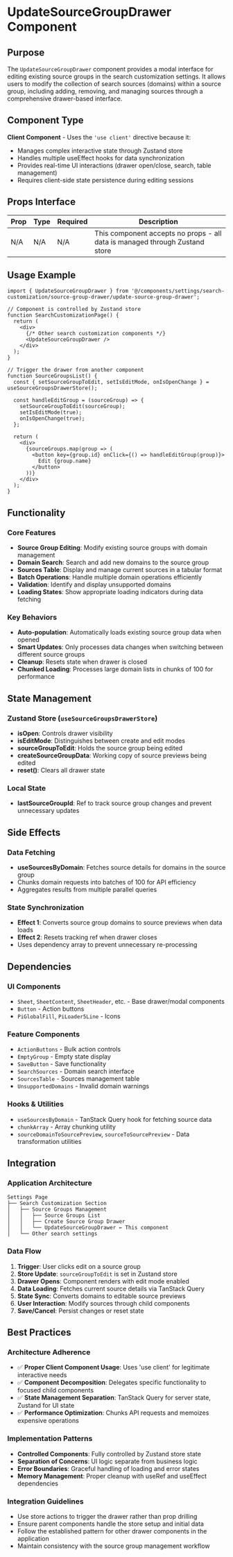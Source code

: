 # UpdateSourceGroupDrawer Component

## Purpose

The `UpdateSourceGroupDrawer` component provides a modal interface for editing existing source groups in the search customization settings. It allows users to modify the collection of search sources (domains) within a source group, including adding, removing, and managing sources through a comprehensive drawer-based interface.

## Component Type

**Client Component** - Uses the `'use client'` directive because it:
- Manages complex interactive state through Zustand store
- Handles multiple useEffect hooks for data synchronization
- Provides real-time UI interactions (drawer open/close, search, table management)
- Requires client-side state persistence during editing sessions

## Props Interface

| Prop | Type | Required | Description |
|------|------|----------|-------------|
| N/A | N/A | N/A | This component accepts no props - all data is managed through Zustand store |

## Usage Example

```tsx
import { UpdateSourceGroupDrawer } from '@/components/settings/search-customization/source-group-drawer/update-source-group-drawer';

// Component is controlled by Zustand store
function SearchCustomizationPage() {
  return (
    <div>
      {/* Other search customization components */}
      <UpdateSourceGroupDrawer />
    </div>
  );
}

// Trigger the drawer from another component
function SourceGroupsList() {
  const { setSourceGroupToEdit, setIsEditMode, onIsOpenChange } = useSourceGroupsDrawerStore();
  
  const handleEditGroup = (sourceGroup) => {
    setSourceGroupToEdit(sourceGroup);
    setIsEditMode(true);
    onIsOpenChange(true);
  };

  return (
    <div>
      {sourceGroups.map(group => (
        <button key={group.id} onClick={() => handleEditGroup(group)}>
          Edit {group.name}
        </button>
      ))}
    </div>
  );
}
```

## Functionality

### Core Features
- **Source Group Editing**: Modify existing source groups with domain management
- **Domain Search**: Search and add new domains to the source group
- **Sources Table**: Display and manage current sources in a tabular format
- **Batch Operations**: Handle multiple domain operations efficiently
- **Validation**: Identify and display unsupported domains
- **Loading States**: Show appropriate loading indicators during data fetching

### Key Behaviors
- **Auto-population**: Automatically loads existing source group data when opened
- **Smart Updates**: Only processes data changes when switching between different source groups
- **Cleanup**: Resets state when drawer is closed
- **Chunked Loading**: Processes large domain lists in chunks of 100 for performance

## State Management

### Zustand Store (`useSourceGroupsDrawerStore`)
- **isOpen**: Controls drawer visibility
- **isEditMode**: Distinguishes between create and edit modes
- **sourceGroupToEdit**: Holds the source group being edited
- **createSourceGroupData**: Working copy of source previews being edited
- **reset()**: Clears all drawer state

### Local State
- **lastSourceGroupId**: Ref to track source group changes and prevent unnecessary updates

## Side Effects

### Data Fetching
- **useSourcesByDomain**: Fetches source details for domains in the source group
- Chunks domain requests into batches of 100 for API efficiency
- Aggregates results from multiple parallel queries

### State Synchronization
- **Effect 1**: Converts source group domains to source previews when data loads
- **Effect 2**: Resets tracking ref when drawer closes
- Uses dependency array to prevent unnecessary re-processing

## Dependencies

### UI Components
- `Sheet`, `SheetContent`, `SheetHeader`, etc. - Base drawer/modal components
- `Button` - Action buttons
- `PiGlobalFill`, `PiLoader5Line` - Icons

### Feature Components
- `ActionButtons` - Bulk action controls
- `EmptyGroup` - Empty state display
- `SaveButton` - Save functionality
- `SearchSources` - Domain search interface
- `SourcesTable` - Sources management table
- `UnsupportedDomains` - Invalid domain warnings

### Hooks & Utilities
- `useSourcesByDomain` - TanStack Query hook for fetching source data
- `chunkArray` - Array chunking utility
- `sourceDomainToSourcePreview`, `sourceToSourcePreview` - Data transformation utilities

## Integration

### Application Architecture
```
Settings Page
├── Search Customization Section
│   ├── Source Groups Management
│   │   ├── Source Groups List
│   │   ├── Create Source Group Drawer
│   │   └── UpdateSourceGroupDrawer ← This component
│   └── Other search settings
```

### Data Flow
1. **Trigger**: User clicks edit on a source group
2. **Store Update**: `sourceGroupToEdit` is set in Zustand store
3. **Drawer Opens**: Component renders with edit mode enabled
4. **Data Loading**: Fetches current source details via TanStack Query
5. **State Sync**: Converts domains to editable source previews
6. **User Interaction**: Modify sources through child components
7. **Save/Cancel**: Persist changes or reset state

## Best Practices

### Architecture Adherence
- ✅ **Proper Client Component Usage**: Uses 'use client' for legitimate interactive needs
- ✅ **Component Decomposition**: Delegates specific functionality to focused child components
- ✅ **State Management Separation**: TanStack Query for server state, Zustand for UI state
- ✅ **Performance Optimization**: Chunks API requests and memoizes expensive operations

### Implementation Patterns
- **Controlled Components**: Fully controlled by Zustand store state
- **Separation of Concerns**: UI logic separate from business logic
- **Error Boundaries**: Graceful handling of loading and error states
- **Memory Management**: Proper cleanup with useRef and useEffect dependencies

### Integration Guidelines
- Use store actions to trigger the drawer rather than prop drilling
- Ensure parent components handle the store setup and initial data
- Follow the established pattern for other drawer components in the application
- Maintain consistency with the source group management workflow